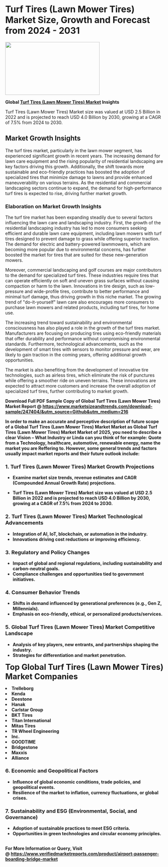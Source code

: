 <H1>Turf Tires (Lawn Mower Tires) Market Size, Growth and Forecast from 2024 - 2031</H1><img class="aligncenter size-medium wp-image-584254" src="https://thirdeyenews.in/wp-content/uploads/2024/09/Global-Market-Research-300x168.jpeg" alt="" width="300" height="168" /><p><strong>Global&nbsp;<a href="https://www.marketsizeandtrends.com/download-sample/247404/&amp;utm_source=Github&utm_medium=216">Turf Tires (Lawn Mower Tires) Market</a> Insights</strong></p><p>Turf Tires (Lawn Mower Tires) Market size was valued at USD 2.5 Billion in 2022 and is projected to reach USD 4.0 Billion by 2030, growing at a CAGR of 7.5% from 2024 to 2030.</p><p><h2>Market Growth Insights</h2> <p>The turf tires market, particularly in the lawn mower segment, has experienced significant growth in recent years. The increasing demand for lawn care equipment and the rising popularity of residential landscaping are key factors driving this growth. Additionally, the shift towards more sustainable and eco-friendly practices has boosted the adoption of specialized tires that minimize damage to lawns and provide enhanced maneuverability on various terrains. As the residential and commercial landscaping sectors continue to expand, the demand for high-performance turf tires is expected to rise, driving further market growth.</p> <p><strong></strong></p> <h3>Elaboration on Market Growth Insights</h3> <p>The turf tire market has been expanding steadily due to several factors influencing the lawn care and landscaping industry. First, the growth of the residential landscaping industry has led to more consumers seeking efficient and durable lawn care equipment, including lawn mowers with turf tires designed to prevent damage to grass while offering superior traction. The demand for electric and battery-powered lawnmowers, which are becoming more popular due to environmental concerns, has further boosted the market for tires that are suited for these new-generation mowers.</p> <p>Moreover, commercial landscaping and golf courses are major contributors to the demand for specialized turf tires. These industries require tires that can operate efficiently on soft and uneven grass surfaces without causing compaction or harm to the lawn. Innovations in tire design, such as low-pressure and wide-profile tires, contribute to better performance and minimal turf damage, thus driving growth in this niche market. The growing trend of "do-it-yourself" lawn care also encourages more consumers to purchase lawn mowers and related products, including turf tires, for home use.</p> <p>The increasing trend toward sustainability and environmental consciousness has also played a role in the growth of the turf tires market. Manufacturers are focusing on producing tires using eco-friendly materials that offer durability and performance without compromising environmental standards. Furthermore, technological advancements, such as the development of smart tires with sensors to monitor pressure and wear, are likely to gain traction in the coming years, offering additional growth opportunities.</p> <p>The market is also benefiting from the development of innovative tire technologies, such as airless tires, which eliminate the risk of punctures while offering a smoother ride on uneven terrains. These innovations are expected to attract more customers and increase the overall adoption of specialized turf tires, further contributing to market growth.</p> <p><strong></p><p><span class=""><strong>Download Full PDF Sample Copy of Global Turf Tires (Lawn Mower Tires) Market Report</strong> @ <a href="https://www.marketsizeandtrends.com/download-sample/247404/&amp;utm_source=Github&utm_medium=216" target="_blank">https://www.marketsizeandtrends.com/download-sample/247404/&amp;utm_source=Github&utm_medium=216</a></span></p><p>In order to make an accurate and perceptive description of future scope of a Global&nbsp;Turf Tires (Lawn Mower Tires) Market Market as Global&nbsp;Turf Tires (Lawn Mower Tires) Market Market of 2025, you need to describe a clear Vision &ndash; What Industry or Linda can you think of for example: Quote from a Technology, healthcare, automotive, renewable energy, name the market you are Reffering to. However, some general trends and factors usually impact market reports and their future outlook include:</p><h3>1.&nbsp;<strong>Turf Tires (Lawn Mower Tires) Market Growth Projections</strong></h3><ul><li>Examine market size trends, revenue estimates and CAGR (Compounded Annual Growth Rate) projections.</li><li><p>Turf Tires (Lawn Mower Tires) Market size was valued at USD 2.5 Billion in 2022 and is projected to reach USD 4.0 Billion by 2030, growing at a CAGR of 7.5% from 2024 to 2030.</p></li></ul><h3>2.&nbsp;<strong>Turf Tires (Lawn Mower Tires) Market Technological Advancements</strong></h3><ul><li>Integration of AI, IoT, blockchain, or automation in the industry.</li><li>Innovations driving cost reductions or improving efficiency.</li></ul><h3>3.&nbsp;<strong>Regulatory and Policy Changes</strong></h3><ul><li>Impact of global and regional regulations, including sustainability and carbon-neutral goals.</li><li>Compliance challenges and opportunities tied to government initiatives.</li></ul><h3>4.&nbsp;<strong>Consumer Behavior Trends</strong></h3><ul><li>Shifts in demand influenced by generational preferences (e.g., Gen Z, Millennials).</li><li>Emphasis on eco-friendly, ethical, or personalized products/services.</li></ul><h3>5.&nbsp;<strong>Global Turf Tires (Lawn Mower Tires) Market Competitive Landscape</strong></h3><ul><li>Analysis of key players, new entrants, and partnerships shaping the industry.</li><li>Strategies for differentiation and market penetration.</li></ul><p data-pm-slice="1 1 []"><span style="color: inherit; font-family: inherit; font-size: 25px;">Top Global Turf Tires (Lawn Mower Tires) Market Companies</span></p><div class="" data-test-id=""><p><li>Trelleborg</li><li> Kenda</li><li> Deestone</li><li> Hanak</li><li> Carlstar Group</li><li> BKT Tires</li><li> Titan International</li><li> Mitas Tires</li><li> TR Wheel Engineering</li><li> Inc.</li><li> GOODTIME</li><li> Bridgestone</li><li> Maxxis</li><li> Alliance</li></p></div><h3>6.&nbsp;<strong>Economic and Geopolitical Factors</strong></h3><ul><li>Influence of global economic conditions, trade policies, and geopolitical events.</li><li>Resilience of the market to inflation, currency fluctuations, or global crises.</li></ul><h3>7.&nbsp;<strong>Sustainability and ESG (Environmental, Social, and Governance)</strong></h3><ul><li>Adoption of sustainable practices to meet ESG criteria.</li><li>Opportunities in green technologies and circular economy principles.</li></ul><h2><strong style="font-size: 14px;">For More Information or Query, Visit @&nbsp;</strong><a style="background-color: #ffffff; font-size: 14px;" href="https://www.marketsizeandtrends.com/report/turf-tires-lawn-mower-tires-market/" target="_blank">https://www.verifiedmarketreports.com/product/airport-passenger-boarding-bridge-market</a></h2>
